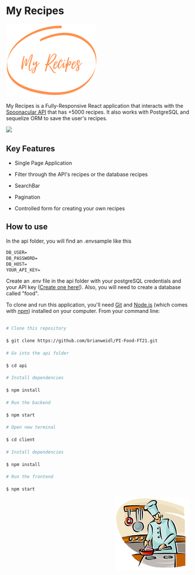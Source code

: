 
# My Recipes

<img src="https://github.com/brianweidl/My-Recipes-React-App/blob/main/client/src/Images/recipes-icon.png?raw=true">

My Recipes is a Fully-Responsive React application that interacts with the [Spoonacular API](https://spoonacular.com/food-api) that has +5000 recipes. It also works with PostgreSQL and sequelize ORM to save the user's recipes.

<img src="./client/src/Images/myRecipesHome.gif"/>

 ## Key Features

* Single Page Application

- Filter through the API's recipes or the database recipes

* SearchBar

* Pagination

- Controlled form for creating your own recipes

## How to use

In the api folder, you will find an .envsample like this 

    DB_USER=
    DB_PASSWORD=
    DB_HOST=
    YOUR_API_KEY=
    
Create an .env file in the api folder with your postgreSQL credentials and your API key ([Create one here!](https://spoonacular.com/food-api)). Also, you will need to create a database called "food".

To clone and run this application, you'll need [Git](https://git-scm.com/) and [Node.js](https://nodejs.org/en/download/) (which comes with [npm](http://npmjs.com/)) installed on your computer. From your command line:

```bash

# Clone this repository

$ git clone https://github.com/brianweidl/PI-Food-FT21.git

# Go into the api folder

$ cd api

# Install dependencies

$ npm install

# Run the backend

$ npm start

# Open new terminal

$ cd client

# Install dependencies

$ npm install

# Run the frontend

$ npm start

```


<p align="right">
  <img height="200" src="./cooking.png" />
</p>
